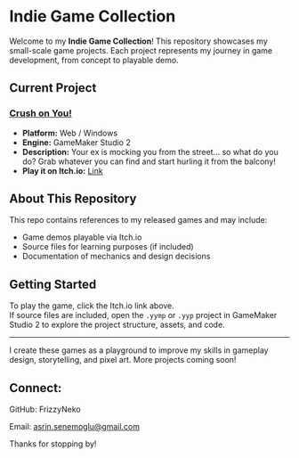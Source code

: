 # Indie Game Collection

Welcome to my **Indie Game Collection**! This repository showcases my small-scale game projects. Each project represents my journey in game development, from concept to playable demo.

## Current Project
### [Crush on You!](https://amorygamestudio.itch.io/crush-on-you)
- **Platform:** Web / Windows  
- **Engine:** GameMaker Studio 2  
- **Description:** Your ex is mocking you from the street… so what do you do? Grab whatever you can find and start hurling it from the balcony! 
- **Play it on Itch.io:** [Link](https://amorygamestudio.itch.io/crush-on-you)

## About This Repository
This repo contains references to my released games and may include:
- Game demos playable via Itch.io
- Source files for learning purposes (if included)
- Documentation of mechanics and design decisions

## Getting Started
To play the game, click the Itch.io link above.  
If source files are included, open the `.yymp` or `.yyp` project in GameMaker Studio 2 to explore the project structure, assets, and code.

---

I create these games as a playground to improve my skills in gameplay design, storytelling, and pixel art. More projects coming soon!

## Connect:

GitHub: FrizzyNeko

Email: asrin.senemoglu@gmail.com

Thanks for stopping by!

